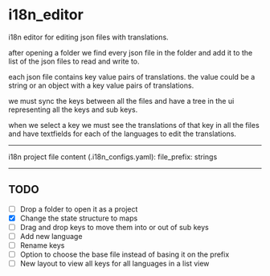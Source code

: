 # i18n_editor

i18n editor for editing json files with translations.

after opening a folder we find every json file in the folder and add it to the list of the json files to read and write to.

each json file contains key value pairs of translations.
the value could be a string or an object with a key value pairs of translations.

we must sync the keys between all the files and have a tree in the ui representing all the keys and sub keys.

when we select a key we must see the translations of that key in all the files and have textfields for each of the languages to edit the translations.

---
i18n project file content (.i18n_configs.yaml):
file_prefix: strings

---

## TODO

- [ ] Drop a folder to open it as a project
- [x] Change the state structure to maps
- [ ] Drag and drop keys to move them into or out of sub keys
- [ ] Add new language
- [ ] Rename keys
- [ ] Option to choose the base file instead of basing it on the prefix
- [ ] New layout to view all keys for all languages in a list view
